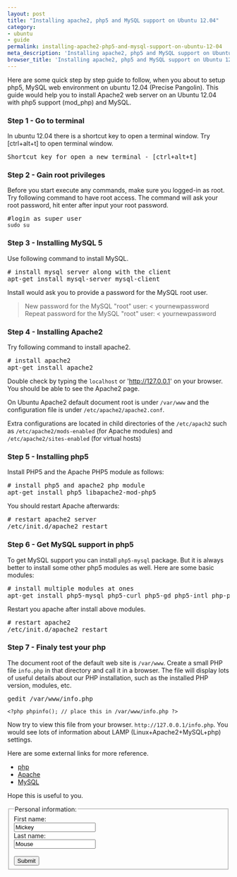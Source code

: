 ```yaml
---
layout: post
title: "Installing apache2, php5 and MySQL support on Ubuntu 12.04"
category: 
- ubuntu
- guide
permalink: installing-apache2-php5-and-mysql-support-on-ubuntu-12-04
meta_description: 'Installing apache2, php5 and MySQL support on Ubuntu 12.04'
browser_title: 'Installing apache2, php5 and MySQL support on Ubuntu 12.04'
---
```


Here are some quick step by step guide to follow, when you about to setup php5, MySQL web environment on ubuntu 12.04
(Precise Pangolin). This guide would help you to install Apache2 web server on an Ubuntu 12.04 with php5
support (mod_php) and MySQL.

### Step 1 - Go to terminal

In ubuntu 12.04 there is a shortcut key to open a terminal window. Try [ctrl+alt+t] to open terminal window.

<pre>
Shortcut key for open a new terminal - [ctrl+alt+t] 
</pre>

### Step 2 - Gain root privileges

Before you start execute any commands, make sure you logged-in as root. Try following command to have root access.
The command will ask your root password, hit enter after input your root password.

<pre class="terminal">
#login as super user
<code>sudo su</code>
</pre>

### Step 3 - Installing MySQL 5

Use following command to install MySQL. 

<pre class="terminal">
# install mysql server along with the client
apt-get install mysql-server mysql-client
</pre>

Install would ask you to provide a password for the MySQL root user. 

> New password for the MySQL "root" user: < yournewpassword
Repeat password for the MySQL "root" user: < yournewpassword

### Step 4 - Installing Apache2

Try following command to install apache2.

<pre class="terminal">
# install apache2
apt-get install apache2
</pre>

Double check by typing the `localhost` or 'http://127.0.0.1' on your browser. You should be able to see the Apache2 page.

On Ubuntu Apache2 default document root is under `/var/www` and the configuration file is
 under `/etc/apache2/apache2.conf`.

Extra configurations are located in child directories of the `/etc/apach2` such as `/etc/apache2/mods-enabled`
 (for Apache modules) and `/etc/apache2/sites-enabled` (for virtual hosts)

### Step 5 - Installing php5

Install PHP5 and the Apache PHP5 module as follows:

<pre class="terminal">
# install php5 and apache2 php module
apt-get install php5 libapache2-mod-php5
</pre>

You should restart Apache afterwards:

<pre class="terminal">
# restart apache2 server
/etc/init.d/apache2 restart
</pre>

### Step 6 - Get MySQL support in php5

To get MySQL support you can install `php5-mysql` package. But it is always better to install some other php5 modules
as well. Here are some basic modules:

<pre class="terminal">
# install multiple modules at ones
apt-get install php5-mysql php5-curl php5-gd php5-intl php-pear php5-imagick php5-imap php5-mcrypt php5-memcache php5-ming php5-ps php5-pspell php5-recode php5-snmp php5-sqlite php5-tidy php5-xmlrpc php5-xsl
</pre>

Restart you apache after install above modules.

<pre class="terminal">
# restart apache2
/etc/init.d/apache2 restart
</pre>

### Step 7 - Finaly test your php 

The document root of the default web site is `/var/www`. Create a small PHP file `info.php` in that directory
 and call it in a browser. The file will display lots of useful details about our PHP installation, such as the
 installed PHP version, modules, etc.

<pre class="terminal">
gedit /var/www/info.php
</pre>

`<?php phpinfo(); // place this in /var/www/info.php ?>`

Now try to view this file from your browser. `http://127.0.0.1/info.php`. You would see lots of information about LAMP
(Linux+Apache2+MySQL+php) settings.

Here are some external links for more reference.

 - [php](http://www.php.net/)
 - [Apache](http://httpd.apache.org/)
 - [MySQL](http://www.mysql.com/)

Hope this is useful to you. 

<form action="action_page.php">
  <fieldset>
    <legend>Personal information:</legend>
    First name:<br>
    <input type="text" name="firstname" value="Mickey"><br>
    Last name:<br>
    <input type="text" name="lastname" value="Mouse"><br><br>
    <input type="submit" value="Submit">
  </fieldset>
</form>
